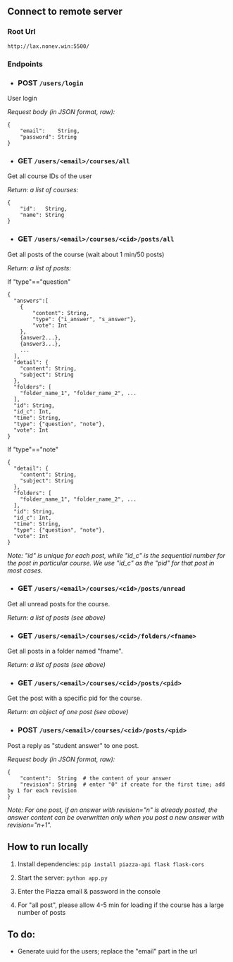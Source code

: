 ## Connect to remote server

### Root Url

    http://lax.nonev.win:5500/

### Endpoints

    
- ### **POST** `/users/login`

User login

*Request body (in JSON format, raw):*

```
{
    "email":    String,
    "password": String
}
```


- ### **GET** `/users/<email>/courses/all`
    
Get all course IDs of the user

*Return: a list of courses:* 

```
{
    "id":   String,
    "name": String
}
```


- ### **GET** `/users/<email>/courses/<cid>/posts/all`

Get all posts of the course (wait about 1 min/50 posts)

*Return: a list of posts:*

If "type"=="question"

```
{
  "answers":[
    {
        "content": String,
        "type": {"i_answer", "s_answer"},
        "vote": Int
    }, 
    {answer2...}, 
    {answer3...},
    ...
  ],
  "detail": {
    "content": String,
    "subject": String
  },
  "folders": [
    "folder_name_1", "folder_name_2", ...
  ],
  "id": String,
  "id_c": Int,
  "time": String,
  "type": {"question", "note"},
  "vote": Int
}
```

If "type"=="note"

```
{
  "detail": {
    "content": String,
    "subject": String
  },
  "folders": [
    "folder_name_1", "folder_name_2", ...
  ],
  "id": String,
  "id_c": Int,
  "time": String,
  "type": {"question", "note"},
  "vote": Int
}
```

*Note: "id" is unique for each post, while "id_c" is the sequential number for the post in particular course.*
*We use "id_c" as the "pid" for that post in most cases.*


- ### **GET** `/users/<email>/courses/<cid>/posts/unread`

Get all unread posts for the course.

*Return: a list of posts (see above)*


- ### **GET** `/users/<email>/courses/<cid>/folders/<fname>`

Get all posts in a folder named "fname".

*Return: a list of posts (see above)*


- ### **GET** `/users/<email>/courses/<cid>/posts/<pid>`

Get the post with a specific pid for the course.

*Return: an object of one post (see above)*

- ### **POST** `/users/<email>/courses/<cid>/posts/<pid>`

Post a reply as "student answer" to one post.

*Request body (in JSON format, raw):*

```
{
    "content":  String  # the content of your answer
    "revision": String  # enter "0" if create for the first time; add by 1 for each revision
}
```

*Note: For one post, if an answer with revision="n" is already posted, the answer content can be overwritten only when you post a new answer with revision="n+1".*


## How to run locally

1. Install dependencies: `pip install piazza-api flask flask-cors`

2. Start the server: `python app.py`

3. Enter the Piazza email & password in the console

4. For "all post", please allow 4-5 min for loading if the course has a large number of posts


## To do:

- Generate uuid for the users; replace the "email" part in the url

